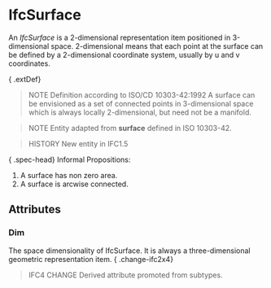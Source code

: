 # IfcSurface

An _IfcSurface_ is a 2-dimensional representation item positioned in 3-dimensional space. 2-dimensional means that each point at the surface can be defined by a 2-dimensional coordinate system, usually by u and v coordinates.

{ .extDef}
> NOTE  Definition according to ISO/CD 10303-42:1992
> A surface can be envisioned as a set of connected points in 3-dimensional space which is always locally 2-dimensional, but need not be a manifold.

> NOTE  Entity adapted from **surface** defined in ISO 10303-42.

> HISTORY  New entity in IFC1.5

{ .spec-head}
Informal Propositions:

1. A surface has non zero area.
2. A surface is arcwise connected.

## Attributes

### Dim
The space dimensionality of IfcSurface. It is always a three-dimensional geometric representation item.
{ .change-ifc2x4}
> IFC4 CHANGE Derived attribute promoted from subtypes.

